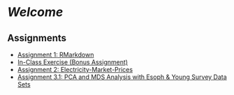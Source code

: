 # *Welcome*

## Assignments

- [Assignment 1: RMarkdown](Assignment1_RMarkdown.html)
- [In-Class Exercise (Bonus Assignment)](Bonus-Assignment.html)
- [Assignment 2: Electricity-Market-Prices](Assignment3_Electricity-Market-Prices.html)
- [Assignment 3.1: PCA and MDS Analysis with Esoph & Young Survey Data Sets](Assignment_3_YoungSurvey.html)
